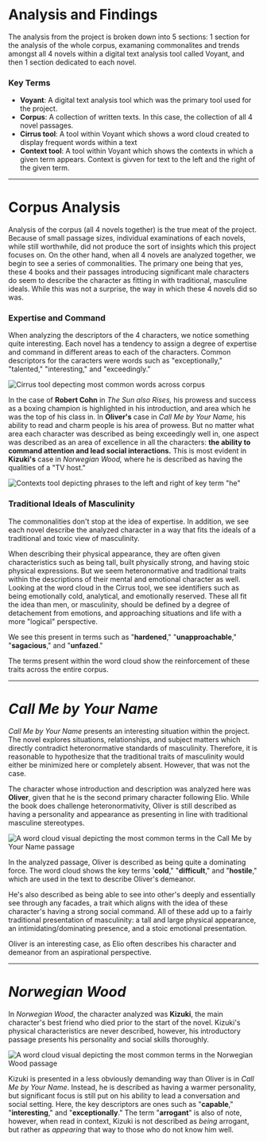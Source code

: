 # Analysis and Findings

The analysis from the project is broken down into 5 sections: 1 section for the analysis of the whole corpus, examaning commonalites and trends amongst all 4 novels within a digital text analysis tool called Voyant, and then 1 section dedicated to each novel. 

### Key Terms

- **Voyant**: A digital text analysis tool which was the primary tool used for the project.
- **Corpus**: A collection of written texts. In this case, the collection of all 4 novel passages.
- **Cirrus tool**: A tool within Voyant which shows a word cloud created to display frequent words within a text
- **Context tool**: A tool within Voyant which shows the contexts in which a given term appears. Context is givven for text to the left and the right of the given term.

---

# Corpus Analysis

Analysis of the corpus (all 4 novels together) is the true meat of the project. Because of small passage sizes, individual examinations of each novels, while still worthwhile, did not produce the sort of insights which this project focuses on. On the other hand, when all 4 novels are analyzed together, we begin to see a series of commonalities. The primary one being that yes, these 4 books and their passages introducing significant male characters do seem to describe the character as fitting in with traditional, masculine ideals. While this was not a surprise, the way in which these 4 novels did so was.

### Expertise and Command

When analyzing the descriptors of the 4 characters, we notice something quite interesting. Each novel has a tendency to assign a degree of expertise and command in different areas to each of the characters. Common descriptors for the caracters were words such as "exceptionally," "talented," "interesting," and "exceedingly." 

![Cirrus tool depecting most common words across corpus](images/VoyantFindings_Corpus_Cirrus.png)

In the case of **Robert Cohn** in *The Sun also Rises,* his prowess and success as a boxing champion is highlighted in his introduction, and area which he was the top of his class in. In **Oliver's** case in *Call Me by Your Name,* his ability to read and charm people is his area of prowess. 
But no matter what area each character was described as being exceedingly well in, one aspect was described as an area of excellence in all the characters: **the ability to command attention and lead social interactions.** This is most evident in **Kizuki's** case in *Norwegian Wood,* where he is described as having the qualities of a "TV host."

![Contexts tool depicting phrases to the left and right of key term "he"](images/VoyantFindings_Corpus_Contexts.png)

### Traditional Ideals of Masculinity

The commonalities don't stop at the idea of expertise. In addition, we see each novel describe the analyzed character in a way that fits the ideals of a traditional and toxic view of masculinity. 

When describing their physical appearance, they are often given characteristics such as being tall, built physically strong, and having stoic physical expressions. But we seem heteronormative and traditional traits within the descriptions of their mental and emotional character as well. Looking at the word cloud in the Cirrus tool, we see identifiers such as being emotionally cold, analytical, and emotionally reserved. These all fit the idea than men, or masculinity, should be defined by a degree of detachement from emotions, and approaching situations and life with a more "logical" perspective. 

We see this present in terms such as "**hardened**," "**unapproachable**," "**sagacious**," and "**unfazed**."

The terms present within the word cloud show the reinforcement of these traits across the entire corpus.

---

# *Call Me by Your Name*

*Call Me by Your Name* presents an interesting situation within the project. 
The novel explores situations, relationships, and subject matters which directly contradict heteronormative standards of masculinity. Therefore, it is reasonable to hypothesize that the traditional traits of masculinity would either be minimized here or completely absent. However, that was not the case.

The character whose introduction and description was analyzed here was **Oliver**, given that he is the second primary character following Elio. While the book does challenge heteronormativity, Oliver is still described as having a personality and appearance as presenting in line with traditional masculine stereotypes.

![A word cloud visual depicting the most common terms in the Call Me by Your Name passage](images/VoyantFindings_CallMeByYourName_Cirrus.jpg)

In the analyzed passage, Oliver is described as being quite a dominating force. The word cloud shows the key terms '**cold**," "**difficult**," and "**hostile**," which are used in the text to describe Oliver's demeanor. 

He's also described as being able to see into other's deeply and essentially see through any facades, a trait which aligns with the idea of these character's having a strong social command. All of these add up to a fairly traditional presentation of masculinity: a tall and large physical appearance, an intimidating/dominating presence, and a stoic emotional presentation.

Oliver is an interesting case, as Elio often describes his character and demeanor from an aspirational perspective.

---

# *Norwegian Wood*

In *Norwegian Wood*, the character analyzed was **Kizuki**, the main character's best friend who died prior to the start of the novel.
Kizuki's physical characteristics are never described, however, his introductory passage presents his personality and social skills thoroughly.

![A word cloud visual depicting the most common terms in the Norwegian Wood passage](images/VoyantFindings_NorwegianWood_Cirrus.png)

Kizuki is presented in a less obviously demanding way than Oliver is in *Call Me by Your Name*. Instead, he is described as having a warmer personality, but significant focus is still put on his ability to lead a conversation and social setting. Here, the key descriptors are ones such as "**capable**," "**interesting**," and "**exceptionally**." The term "**arrogant**" is also of note, however, when read in context, Kizuki is not described as *being* arrogant, but rather as *appearing* that way to those who do not know him well.
